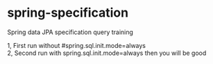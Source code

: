 # spring-specification
Spring data JPA specification query training

1, First run without #spring.sql.init.mode=always <br>
2, Second run with spring.sql.init.mode=always then you will be good
